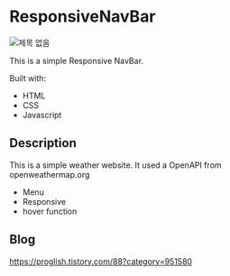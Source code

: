 # ResponsiveNavBar
![제목 없음](https://user-images.githubusercontent.com/65179725/118624464-27150100-b804-11eb-9bd1-f073c0e7b7c0.png)

This is a simple Responsive NavBar.

Built with: 

- HTML  
- CSS  
- Javascript

## Description

This is a simple weather website. It used a OpenAPI from openweathermap.org

- Menu 
- Responsive
- hover function 

## Blog
https://proglish.tistory.com/88?category=951580

